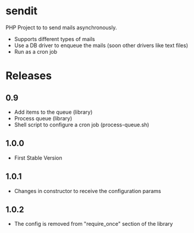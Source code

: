 sendit
======

PHP Project to to send mails asynchronously.

- Supports different types of mails
- Use a DB driver to enqueue the mails (soon other drivers like text files)
- Run as a cron job

Releases
========

0.9
---

- Add items to the queue (library)
- Process queue (library)
- Shell script to configure a cron job (process-queue.sh)

1.0.0
-----
- First Stable Version

1.0.1
-----
- Changes in constructor to receive the configuration params

1.0.2
-----
- The config is removed from "require_once" section of the library
